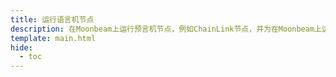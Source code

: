```yaml
---
title: 运行语言机节点
description: 在Moonbeam上运行预言机节点，例如ChainLink节点，并为在Moonbeam上运行的智能合约提供链下数据。
template: main.html
hide:
  - toc
---
```


<h1 class='subsection-title'></h1>
<div class='subsection-wrapper'></div>